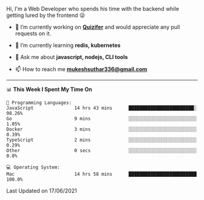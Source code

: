 Hi, I'm a Web Developer who spends his time with the backend while getting lured by the frontend 😜

- 🔭 I’m currently working on **[Quizifer](https://github.com/SutharMukesh/Quizifer/)** and would appreciate any pull requests on it.

- 🌱 I’m currently learning **redis, kubernetes**

- 💬 Ask me about **javascript, nodejs, CLI tools**

- 📫 How to reach me **mukeshsuthar336@gmail.com**

---
<!--START_SECTION:waka-->
📊 **This Week I Spent My Time On** 

```text
💬 Programming Languages: 
JavaScript               14 hrs 43 mins      ████████████████████████░   98.26% 
Go                       9 mins              ░░░░░░░░░░░░░░░░░░░░░░░░░   1.05% 
Docker                   3 mins              ░░░░░░░░░░░░░░░░░░░░░░░░░   0.39% 
TypeScript               2 mins              ░░░░░░░░░░░░░░░░░░░░░░░░░   0.29% 
Other                    0 secs              ░░░░░░░░░░░░░░░░░░░░░░░░░   0.0%

💻 Operating System: 
Mac                      14 hrs 58 mins      █████████████████████████   100.0%

```


 Last Updated on 17/06/2021
<!--END_SECTION:waka-->
